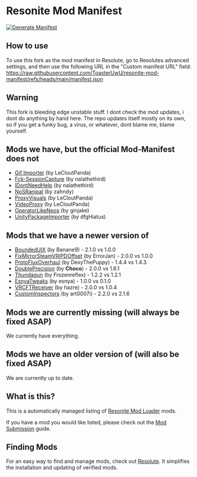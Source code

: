 # Resonite Mod Manifest
[![Generate Manifest](https://github.com/ToasterUwU/resonite-mod-manifest/actions/workflows/generate-manifest.yml/badge.svg)](https://github.com/ToasterUwU/resonite-mod-manifest/actions/workflows/generate-manifest.yml)

## How to use

To use this fork as the mod manifest in Resolute, go to Resolutes advanced settings, and then use the following URL in the "Custom manifest URL" field: https://raw.githubusercontent.com/ToasterUwU/resonite-mod-manifest/refs/heads/main/manifest.json

## Warning

This fork is bleeding edge unstable stuff. I dont check the mod updates, i dont do anything by hand here. The repo updates itself mostly on its own, so if you get a funky bug, a virus, or whatever, dont blame me, blame yourself.

## Mods we have, but the official Mod-Manifest does not

- [Gif Importer](https://github.com/LeCloutPanda/GifImporter) (by LeCloutPanda)
- [Fck-SessionCapture](https://github.com/nalathethird/Fck-SessionCapture) (by nalathethird)
- [IDontNeedHelp](https://github.com/nalathethird/IDontNeedHelp) (by nalathethird)
- [NoSRanipal](https://github.com/zahndy/NoSRanipal) (by zahndy)
- [ProxyVisuals](https://github.com/LeCloutPanda/ProxyVisuals) (by LeCloutPanda)
- [VideoProxy](https://github.com/LeCloutPanda/VideoProxy) (by LeCloutPanda)
- [OperatorLikeNeos](https://github.com/ginjake/ResoniteOperatorLikeNeos) (by ginjake)
- [UnityPackageImporter](https://github.com/dfgHiatus/ResoniteUnityPackagesImporter) (by dfgHiatus)


## Mods that we have a newer version of

- [BoundedUIX](https://github.com/Banane9/ResoniteBoundedUIX) (by Banane9)  - 2.1.0 vs 1.0.0
- [FixMirrorSteamVRIPDOffset](https://github.com/ErrorJan/ResoniteMod-FixMirrorSteamVRIPDOffset) (by ErrorJan)  - 2.0.0 vs 1.0.0
- [ProtoFluxOverhaul](https://github.com/DexyThePuppy/ProtoFluxOverhaul) (by DexyThePuppy)  - 1.4.4 vs 1.4.3
- [DoublePrecision](https://github.com/AwesomeTornado/Resonite-DoublePrecision-RML) (by __Choco__)  - 2.0.0 vs 1.6.1
- [Thundagun](https://github.com/Frozenreflex/Thundagun) (by Frozenreflex)  - 1.2.2 vs 1.2.1
- [EsnyaTweaks](https://github.com/esnya/ResoniteEsnyaTweaks) (by esnya)  - 1.0.0 vs 0.1.0
- [VRCFTReceiver](https://github.com/hazre/VRCFTReceiver) (by hazre)  - 2.0.0 vs 1.0.4
- [CustomInspectors](https://github.com/art0007i/CustomInspectors) (by art0007i)  - 2.2.0 vs 2.1.6


## Mods we are currently missing (will always be fixed ASAP)

We currently have everything.

## Mods we have an older version of (will also be fixed ASAP)

We are currently up to date.

## What is this?

This is a automatically managed listing of [Resonite Mod Loader](https://github.com/resonite-modding-group/ResoniteModLoader) mods.

If you have a mod you would like listed, please check out the [Mod Submission](https://github.com/ToasterUwU/resonite-mod-manifest/wiki/Mod-Submission) guide.


## Finding Mods

For an easy way to find and manage mods, check out [Resolute](https://github.com/Gawdl3y/Resolute). It simplifies the installation and updating of verified mods.